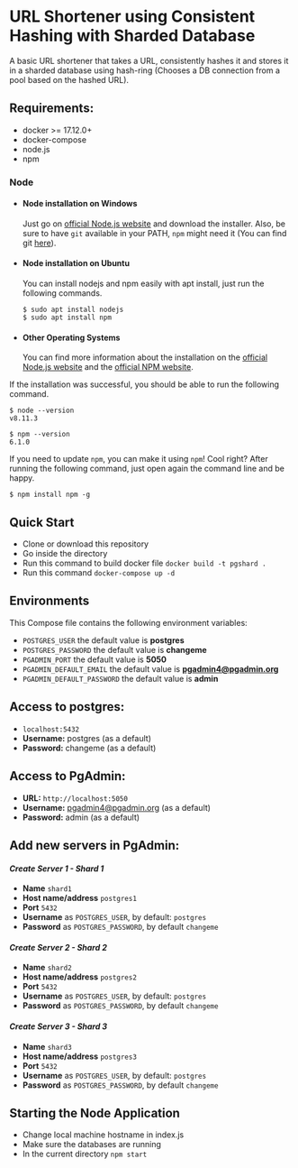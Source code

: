 # URL Shortener using Consistent Hashing with Sharded Database

A basic URL shortener that takes a URL, consistently hashes it and stores it in a sharded database using hash-ring (Chooses a DB connection from a pool based on the hashed URL). 

## Requirements:
* docker >= 17.12.0+
* docker-compose
* node.js
* npm

### Node
- #### Node installation on Windows

  Just go on [official Node.js website](https://nodejs.org/) and download the installer.
Also, be sure to have `git` available in your PATH, `npm` might need it (You can find git [here](https://git-scm.com/)).

- #### Node installation on Ubuntu

  You can install nodejs and npm easily with apt install, just run the following commands.

      $ sudo apt install nodejs
      $ sudo apt install npm

- #### Other Operating Systems
  You can find more information about the installation on the [official Node.js website](https://nodejs.org/) and the [official NPM website](https://npmjs.org/).

If the installation was successful, you should be able to run the following command.

    $ node --version
    v8.11.3

    $ npm --version
    6.1.0

If you need to update `npm`, you can make it using `npm`! Cool right? After running the following command, just open again the command line and be happy.

    $ npm install npm -g


## Quick Start
* Clone or download this repository
* Go inside the directory
* Run this command to build docker file `docker build -t pgshard .`
* Run this command `docker-compose up -d`

## Environments
This Compose file contains the following environment variables:

* `POSTGRES_USER` the default value is **postgres**
* `POSTGRES_PASSWORD` the default value is **changeme**
* `PGADMIN_PORT` the default value is **5050**
* `PGADMIN_DEFAULT_EMAIL` the default value is **pgadmin4@pgadmin.org**
* `PGADMIN_DEFAULT_PASSWORD` the default value is **admin**

## Access to postgres: 
* `localhost:5432`
* **Username:** postgres (as a default)
* **Password:** changeme (as a default)

## Access to PgAdmin: 
* **URL:** `http://localhost:5050`
* **Username:** pgadmin4@pgadmin.org (as a default)
* **Password:** admin (as a default)

## Add new servers in PgAdmin:

#### _Create Server 1 - Shard 1_
* **Name** `shard1`
* **Host name/address** `postgres1`
* **Port** `5432`
* **Username** as `POSTGRES_USER`, by default: `postgres`
* **Password** as `POSTGRES_PASSWORD`, by default `changeme`

#### _Create Server 2 - Shard 2_
* **Name** `shard2`
* **Host name/address** `postgres2`
* **Port** `5432`
* **Username** as `POSTGRES_USER`, by default: `postgres`
* **Password** as `POSTGRES_PASSWORD`, by default `changeme`

#### _Create Server 3 - Shard 3_
* **Name** `shard3`
* **Host name/address** `postgres3`
* **Port** `5432`
* **Username** as `POSTGRES_USER`, by default: `postgres`
* **Password** as `POSTGRES_PASSWORD`, by default `changeme`


## Starting the Node Application
* Change local machine hostname in index.js
* Make sure the databases are running
* In the current directory `npm start`